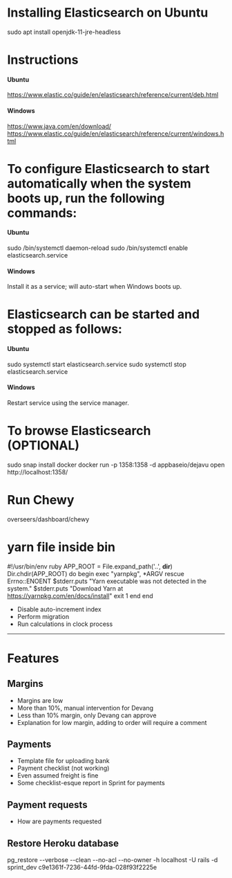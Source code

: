 # Installing Elasticsearch on Ubuntu
sudo apt install openjdk-11-jre-headless

# Instructions
#### Ubuntu
https://www.elastic.co/guide/en/elasticsearch/reference/current/deb.html

#### Windows
https://www.java.com/en/download/
https://www.elastic.co/guide/en/elasticsearch/reference/current/windows.html

# To configure Elasticsearch to start automatically when the system boots up, run the following commands:
#### Ubuntu
sudo /bin/systemctl daemon-reload
sudo /bin/systemctl enable elasticsearch.service

#### Windows
Install it as a service; will auto-start when Windows boots up.

# Elasticsearch can be started and stopped as follows:
#### Ubuntu
sudo systemctl start elasticsearch.service
sudo systemctl stop elasticsearch.service

#### Windows
Restart service using the service manager.

# To browse Elasticsearch (OPTIONAL)
sudo snap install docker
docker run -p 1358:1358 -d appbaseio/dejavu
open http://localhost:1358/

# Run Chewy
overseers/dashboard/chewy

# yarn file inside bin
#!/usr/bin/env ruby
APP_ROOT = File.expand_path('..', __dir__)
Dir.chdir(APP_ROOT) do
  begin
    exec "yarnpkg", *ARGV
  rescue Errno::ENOENT
    $stderr.puts "Yarn executable was not detected in the system."
    $stderr.puts "Download Yarn at https://yarnpkg.com/en/docs/install"
    exit 1
  end
end


- Disable auto-increment index
- Perform migration
- Run calculations in clock process


-----

# Features
## Margins
- Margins are low
- More than 10%, manual intervention for Devang
- Less than 10% margin, only Devang can approve
- Explanation for low margin, adding to order will require a comment

## Payments
- Template file for uploading bank
- Payment checklist (not working)
- Even assumed freight is fine
- Some checklist-esque report in Sprint for payments

## Payment requests
- How are payments requested

## Restore Heroku database
pg_restore --verbose --clean --no-acl --no-owner -h localhost -U rails -d sprint_dev c9e1361f-7236-44fd-9fda-028f93f2225e

